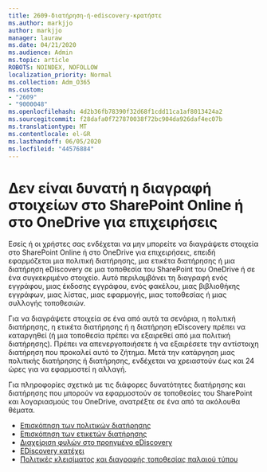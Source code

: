 ```yaml
---
title: 2609-διατήρηση-ή-ediscovery-κρατήστε
ms.author: markjjo
author: markjjo
manager: lauraw
ms.date: 04/21/2020
ms.audience: Admin
ms.topic: article
ROBOTS: NOINDEX, NOFOLLOW
localization_priority: Normal
ms.collection: Adm_O365
ms.custom:
- "2609"
- "9000048"
ms.openlocfilehash: 4d2b36fb78390f32d68f1cdd11ca1af8013424a2
ms.sourcegitcommit: f28dafa0f727870038f72bc904da926daf4ec07b
ms.translationtype: MT
ms.contentlocale: el-GR
ms.lasthandoff: 06/05/2020
ms.locfileid: "44576884"
---
```

# <a name="unable-to-delete-items-in-sharepoint-online-or-onedrive-for-business"></a>Δεν είναι δυνατή η διαγραφή στοιχείων στο SharePoint Online ή στο OneDrive για επιχειρήσεις

Εσείς ή οι χρήστες σας ενδέχεται να μην μπορείτε να διαγράψετε στοιχεία στο SharePoint Online ή στο OneDrive για επιχειρήσεις, επειδή εφαρμόζεται μια πολιτική διατήρησης, μια ετικέτα διατήρησης ή μια διατήρηση eDiscovery σε μια τοποθεσία του SharePoint του OneDrive ή σε ένα συγκεκριμένο στοιχείο. Αυτό περιλαμβάνει τη διαγραφή ενός εγγράφου, μιας έκδοσης εγγράφου, ενός φακέλου, μιας βιβλιοθήκης εγγράφων, μιας λίστας, μιας εφαρμογής, μιας τοποθεσίας ή μιας συλλογής τοποθεσιών. 

Για να διαγράψετε στοιχεία σε ένα από αυτά τα σενάρια, η πολιτική διατήρησης, η ετικέτα διατήρησης ή η διατήρηση eDiscovery πρέπει να καταργηθεί (ή μια τοποθεσία πρέπει να εξαιρεθεί από μια πολιτική διατήρησης). Πρέπει να απενεργοποιήσετε ή να εξαιρέσετε την αντίστοιχη διατήρηση που προκαλεί αυτό το ζήτημα. Μετά την κατάργηση μιας πολιτικής διατήρησης ή διατήρησης, ενδέχεται να χρειαστούν έως και 24 ώρες για να εφαρμοστεί η αλλαγή. 

Για πληροφορίες σχετικά με τις διάφορες δυνατότητες διατήρησης και διατήρησης που μπορούν να εφαρμοστούν σε τοποθεσίες του SharePoint και λογαριασμούς του OneDrive, ανατρέξτε σε ένα από τα ακόλουθα θέματα.

- [Επισκόπηση των πολιτικών διατήρησης](https://docs.microsoft.com/microsoft-365/compliance/retention-policies)
- [Επισκόπηση των ετικετών διατήρησης](https://docs.microsoft.com/microsoft-365/compliance/labels)
- [Διαχείριση φυλών στο προηγμένο eDiscovery](https://docs.microsoft.com/microsoft-365/compliance/managing-holds)
- [EDiscovery κατέχει](https://docs.microsoft.com/microsoft-365/compliance/ediscovery-cases#step-4-place-content-locations-on-hold)
- [Πολιτικές κλεισίματος και διαγραφής τοποθεσίας παλαιού τύπου](https://support.office.com/article/Use-policies-for-site-closure-and-deletion-A8280D82-27FD-48C5-9ADF-8A5431208BA5)